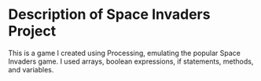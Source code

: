 # Description of Space Invaders Project
This is a game I created using Processing, emulating the popular Space Invaders game. I used arrays, boolean expressions, if statements, methods, and variables. 
